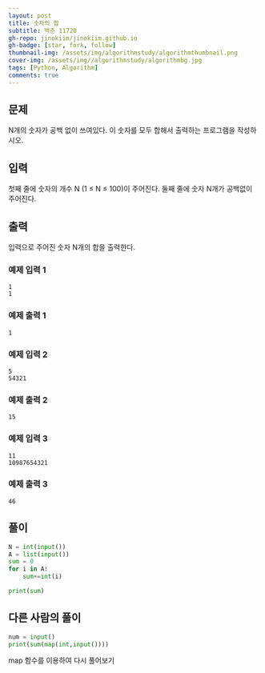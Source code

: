 ```yaml
---
layout: post
title: 숫자의 합
subtitle: 백준 11720
gh-repo: jinokiim/jinokiim.github.io
gh-badge: [star, fork, follow]
thumbnail-img: /assets/img/algorithmstudy/algorithmthumbnail.png
cover-img: /assets/img//algorithmstudy/algorithmbg.jpg
tags: [Python, Algorithm]
comments: true
---
```


## 문제
N개의 숫자가 공백 없이 쓰여있다. 이 숫자를 모두 합해서 출력하는 프로그램을 작성하시오.


## 입력
첫째 줄에 숫자의 개수 N (1 ≤ N ≤ 100)이 주어진다. 둘째 줄에 숫자 N개가 공백없이 주어진다.


## 출력
입력으로 주어진 숫자 N개의 합을 출력한다.


### 예제 입력 1
```
1
1
```
### 예제 출력 1
```
1
```
### 예제 입력 2
```
5
54321
```
### 예제 출력 2
```
15
```
### 예제 입력 3
```
11
10987654321
```
### 예제 출력 3
```
46
```

## **풀이**

```python
N = int(input())
A = list(input())
sum = 0
for i in A:
    sum+=int(i)

print(sum)
```

## 다른 사람의 풀이

```python
num = input()
print(sum(map(int,input())))
```

map 함수를 이용하여 다시 풀어보기
